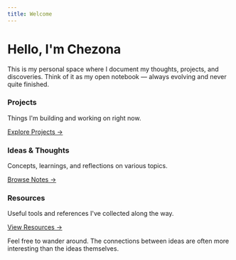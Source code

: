 ```yaml
---
title: Welcome
---
```


# Hello, I'm Chezona

This is my personal space where I document my thoughts, projects, and discoveries. Think of it as my open notebook — always evolving and never quite finished.

<div class="featured-box">
  <div class="box">
    <h3>Projects</h3>
    <p>Things I'm building and working on right now.</p>
    <a href="projects">Explore Projects →</a>
  </div>
  
  <div class="box">
    <h3>Ideas & Thoughts</h3>
    <p>Concepts, learnings, and reflections on various topics.</p>
    <a href="notes">Browse Notes →</a>
  </div>
  
  <div class="box">
    <h3>Resources</h3>
    <p>Useful tools and references I've collected along the way.</p>
    <a href="resources">View Resources →</a>
  </div>
</div>

Feel free to wander around. The connections between ideas are often more interesting than the ideas themselves.
